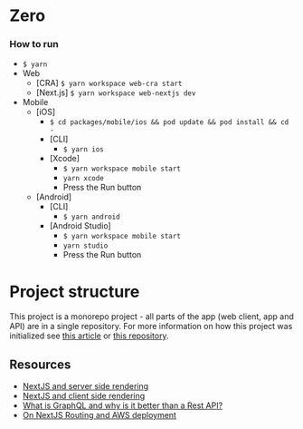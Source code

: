 # Zero

### How to run

- `$ yarn`
- Web
  - [CRA] `$ yarn workspace web-cra start`
  - [Next.js] `$ yarn workspace web-nextjs dev`
- Mobile
  - [iOS]
    - `$ cd packages/mobile/ios && pod update && pod install && cd -`
    - [CLI]
      - `$ yarn ios`
    - [Xcode]
      - `$ yarn workspace mobile start`
      - `yarn xcode`
      - Press the Run button
  - [Android]
    - [CLI]
      - `$ yarn android`
    - [Android Studio]
      - `$ yarn workspace mobile start`
      - `yarn studio`
      - Press the Run button

# Project structure

This project is a monorepo project - all parts of the app (web client, app and API) are in a single repository. For more information on how this project was initialized see [this article](https://dev.to/brunolemos/tutorial-100-code-sharing-between-ios-android--web-using-react-native-web-andmonorepo-4pej) or [this repository](https://github.com/brunolemos/react-native-web-monorepo).

## Resources

- [NextJS and server side rendering](https://nextjs.org/docs/basic-features/data-fetching#getserversideprops-server-side-rendering)
- [NextJS and client side rendering](https://nextjs.org/docs/basic-features/data-fetching#fetching-data-on-the-client-side)
- [What is GraphQL and why is it better than a Rest API?](https://www.howtographql.com/basics/1-graphql-is-the-better-rest/)
- [On NextJS Routing and AWS deployment](https://milli.is/blog/why-we-self-host-our-serverless-next-js-site-on-aws-with-terraform)
